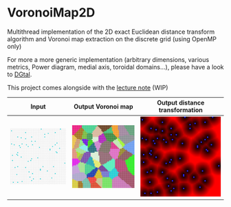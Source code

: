 # VoronoiMap2D

Multithread implementation of the 2D exact Euclidean distance transform algorithm and Voronoi map extraction on the discrete grid (using OpenMP only)

For more a more generic implementation (arbitrary dimensions, various metrics, Power diagram, medial axis, toroidal domains...), please have a look to [DGtal](dgtal.org).

This project comes alongside with the [lecture note]() (WIP)

| Input   | Output Voronoi map | Output distance transformation |
| ------------- | ------------- | ----------- |
|![](test.png) | ![](result.png) | ![](result-dt.png)|
